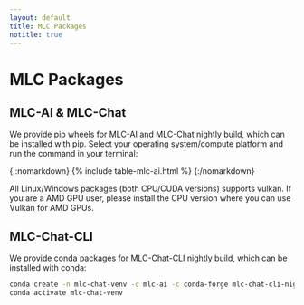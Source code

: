 ```yaml
---
layout: default
title: MLC Packages
notitle: true
---
```


# MLC Packages

## MLC-AI & MLC-Chat

We provide pip wheels for MLC-AI and MLC-Chat nightly build, which can be installed with pip.
Select your operating system/compute platform and run the command in your terminal:

{::nomarkdown}
{% include table-mlc-ai.html %}
{:/nomarkdown}

All Linux/Windows packages (both CPU/CUDA versions) supports vulkan. If you are a AMD GPU user, please install the CPU version where you can use Vulkan for AMD GPUs.

## MLC-Chat-CLI

We provide conda packages for MLC-Chat-CLI nightly build, which can be installed with conda:

```bash
conda create -n mlc-chat-venv -c mlc-ai -c conda-forge mlc-chat-cli-nightly
conda activate mlc-chat-venv
```
